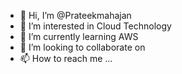 - 👋 Hi, I’m @Prateekmahajan
- 👀 I’m interested in Cloud Technology
- 🌱 I’m currently learning AWS
- 💞️ I’m looking to collaborate on 
- 📫 How to reach me ...

<!---
PrateekMahajan is a ✨ special ✨ repository because its `README.md` (this file) appears on your GitHub profile.
You can click the Preview link to take a look at your changes.
--->
